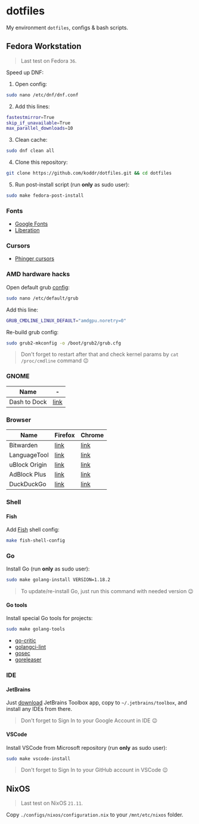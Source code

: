 # dotfiles

My environment `dotfiles`, configs & bash scripts.

## Fedora Workstation

> Last test on Fedora `36`.

Speed up DNF:

1. Open config:

```bash
sudo nano /etc/dnf/dnf.conf
```

2. Add this lines:

```bash
fastestmirror=True
skip_if_unavailable=True
max_parallel_downloads=10
```

3. Clean cache:

```bash
sudo dnf clean all
```

4. Clone this repository:

```bash
git clone https://github.com/koddr/dotfiles.git && cd dotfiles
```

5. Run post-install script (run **only** as sudo user):

```bash
sudo make fedora-post-install
```

### Fonts

- [Google Fonts](https://github.com/google/fonts)
- [Liberation](https://github.com/liberationfonts/liberation-fonts)

### Cursors

- [Phinger cursors](https://github.com/phisch/phinger-cursors)

### AMD hardware hacks

Open default grub [config](https://wiki.archlinux.org/title/Kernel_parameters#GRUB):

```bash
sudo nano /etc/default/grub
```

Add this line:

```bash
GRUB_CMDLINE_LINUX_DEFAULT="amdgpu.noretry=0"
```

Re-build grub config:

```bash
sudo grub2-mkconfig -o /boot/grub2/grub.cfg
```

> Don't forget to restart after that and check kernel params by `cat /proc/cmdline` command 😉

### GNOME

| Name | - |
| --- | --- |
| Dash to Dock | [link](https://extensions.gnome.org/extension/307/dash-to-dock/) |

### Browser

| Name | Firefox | Chrome |
| --- | --- | --- |
| Bitwarden | [link](https://addons.mozilla.org/en-US/firefox/addon/bitwarden-password-manager/) | [link](https://chrome.google.com/webstore/detail/bitwarden-free-password-m/nngceckbapebfimnlniiiahkandclblb) |
| LanguageTool | [link](https://addons.mozilla.org/en-US/firefox/addon/languagetool/) | [link](https://chrome.google.com/webstore/detail/grammar-spell-checker-%E2%80%94-l/oldceeleldhonbafppcapldpdifcinji)
| uBlock Origin | [link](https://addons.mozilla.org/en-US/firefox/addon/ublock-origin/) | [link](https://chrome.google.com/webstore/detail/ublock-origin/cjpalhdlnbpafiamejdnhcphjbkeiagm)
| AdBlock Plus | [link](https://addons.mozilla.org/en-US/firefox/addon/adblock-plus/) | [link](https://chrome.google.com/webstore/detail/adblock-plus-free-ad-bloc/cfhdojbkjhnklbpkdaibdccddilifddb)
| DuckDuckGo | [link](https://addons.mozilla.org/en-US/firefox/addon/duckduckgo-for-firefox/) | [link](https://chrome.google.com/webstore/detail/duckduckgo-privacy-essent/bkdgflcldnnnapblkhphbgpggdiikppg) |

### Shell

#### Fish

Add [Fish](https://fishshell.com/) shell config:

```bash
make fish-shell-config
```

### Go

Install Go (run **only** as sudo user):

```bash
sudo make golang-install VERSION=1.18.2
```

> To update/re-install Go, just run this command with needed version 😉

#### Go tools

Install special Go tools for projects:

```bash
sudo make golang-tools
```

- [go-critic](https://github.com/go-critic/go-critic)
- [golangci-lint](https://github.com/golangci/golangci-lint)
- [gosec](https://github.com/securego/gosec)
- [goreleaser](https://github.com/goreleaser/goreleaser)

### IDE

#### JetBrains

Just [download](https://www.jetbrains.com/toolbox-app/download/download-thanks.html?platform=linux) JetBrains Toolbox app, copy to `~/.jetbrains/toolbox`, and install any IDEs from there.

> Don't forget to Sign In to your Google Account in IDE 😉

#### VSCode

Install VSCode from Microsoft repository (run **only** as sudo user):

```bash
sudo make vscode-install
```

> Don't forget to Sign In to your GitHub account in VSCode 😉

## NixOS

> Last test on NixOS `21.11`.

Copy `./configs/nixos/configuration.nix` to your `/mnt/etc/nixos` folder.
